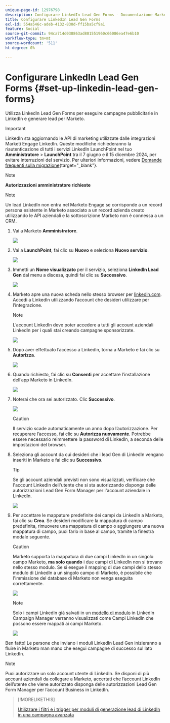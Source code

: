 ```yaml
---
unique-page-id: 12976798
description: Configurare LinkedIn Lead Gen Forms - Documentazione Marketo - Documentazione del prodotto
title: Configurare LinkedIn Lead Gen Forms
exl-id: 554a546c-adeb-4132-830d-ff15ba5cf9a1
feature: Social
source-git-commit: 94ca714d038863ad801551960c66086ea47e6b10
workflow-type: tm+mt
source-wordcount: '511'
ht-degree: 0%

---
```


# Configurare LinkedIn Lead Gen Forms {#set-up-linkedin-lead-gen-forms}

Utilizza LinkedIn Lead Gen Forms per eseguire campagne pubblicitarie in LinkedIn e generare lead per Marketo.

>[!IMPORTANT]
>
>LinkedIn sta aggiornando le API di marketing utilizzate dalle integrazioni Marketi Engage LinkedIn. Queste modifiche richiederanno la riautenticazione di tutti i servizi LinkedIn LaunchPoint nel tuo **Amministratore** > **LaunchPoint** tra il 7 giugno e il 15 dicembre 2024, per evitare interruzioni del servizio. Per ulteriori informazioni, vedere [Domande frequenti sulla migrazione](https://nation.marketo.com/t5/employee-blogs/linkedin-re-authentication-required/ba-p/347794){target="_blank"}.

>[!NOTE]
>
>**Autorizzazioni amministratore richieste**

>[!NOTE]
>
>Un lead LinkedIn non entra nel Marketo Engage se corrisponde a un record persona esistente in Marketo associato a un record azienda creato utilizzando le API aziendali e la sottoscrizione Marketo non è connessa a un CRM.

1. Vai a Marketo **Amministratore**.

   ![](assets/image2016-11-29-10-3a50-3a29.png)

1. Vai a **LaunchPoint**, fai clic su **Nuovo** e seleziona **Nuovo servizio**.

   ![](assets/image2016-11-29-10-3a51-3a11.png)

1. Immetti un **Nome visualizzato** per il servizio, seleziona **LinkedIn Lead Gen** dal menu a discesa, quindi fai clic su **Successivo**.

   ![](assets/linkedin-lead-gen.png)

1. Marketo apre una nuova scheda nello stesso browser per [linkedin.com](https://www.linkedin.com). Accedi a LinkedIn utilizzando l’account che desideri utilizzare per l’integrazione.

   >[!NOTE]
   >
   >L’account LinkedIn deve poter accedere a tutti gli account aziendali LinkedIn per i quali stai creando campagne sponsorizzate.

   ![](assets/linkedin-login.png)

1. Dopo aver effettuato l’accesso a LinkedIn, torna a Marketo e fai clic su **Autorizza**.

   ![](assets/linkedin-lead-gen-authorize.png)

1. Quando richiesto, fai clic su **Consenti** per accettare l’installazione dell’app Marketo in LinkedIn.

   ![](assets/linkedin-marketo-allow.png)

1. Noterai che ora sei autorizzato. Clic **Successivo**.

   ![](assets/image2017-9-28-7-3a55-3a14.png)

   >[!CAUTION]
   >
   >Il servizio scade automaticamente un anno dopo l’autorizzazione. Per recuperare l’accesso, fai clic su **Autorizza nuovamente**. Potrebbe essere necessario reimmettere la password di LinkedIn, a seconda delle impostazioni del browser.

1. Seleziona gli account da cui desideri che i lead Gen di LinkedIn vengano inseriti in Marketo e fai clic su **Successivo**.

   >[!TIP]
   >
   >Se gli account aziendali previsti non sono visualizzati, verificare che l&#39;account LinkedIn dell&#39;utente che si sta autorizzando disponga delle autorizzazioni Lead Gen Form Manager per l&#39;account aziendale in LinkedIn.

   ![](assets/linkedin-pages-to-capture.png)

1. Per accettare le mappature predefinite dei campi da LinkedIn a Marketo, fai clic su **Crea**. Se desideri modificare la mappatura di campo predefinita, rimuovere una mappatura di campo o aggiungere una nuova mappatura di campo, puoi farlo in base al campo, tramite la finestra modale seguente.

   >[!CAUTION]
   >
   >Marketo supporta la mappatura di due campi LinkedIn in un singolo campo Marketo, **ma solo quando** i due campi di LinkedIn non si trovano nello stesso modulo. Se si esegue il mapping di due campi dello stesso modulo di LinkedIn a un singolo campo di Marketo, è possibile che l&#39;immissione del database di Marketo non venga eseguita correttamente.

   ![](assets/linkedin-lead-gen-mapping.png)

   >[!NOTE]
   >
   >Solo i campi LinkedIn già salvati in un [modello di modulo](https://www.linkedin.com/help/lms/answer/79634) in LinkedIn Campaign Manager verranno visualizzati come Campi LinkedIn che possono essere mappati ai campi Marketo.

   ![](assets/linkedin-installed-services.png)

Ben fatto! Le persone che inviano i moduli LinkedIn Lead Gen inizieranno a fluire in Marketo man mano che esegui campagne di successo sul lato LinkedIn.

>[!NOTE]
>
>Puoi autorizzare un solo account utente di LinkedIn. Se disponi di più account aziendali da collegare a Marketo, accertati che l’account LinkedIn dell’utente che viene autorizzato disponga delle autorizzazioni Lead Gen Form Manager per l’account Business in LinkedIn.

>[!MORELIKETHIS]
>
>[Utilizzare i filtri e i trigger per moduli di generazione lead di LinkedIn in una campagna avanzata](/help/marketo/product-docs/demand-generation/social/social-functions/use-linkedin-lead-gen-form-filters-and-triggers-in-a-smart-campaign.md)
